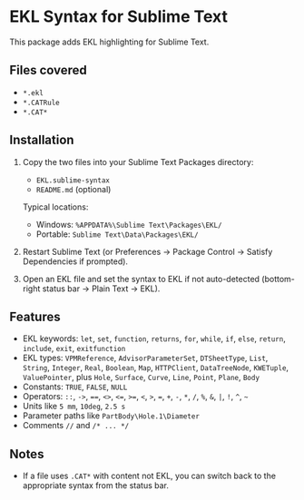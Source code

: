 # EKL Syntax for Sublime Text

This package adds EKL highlighting for Sublime Text.

## Files covered
- `*.ekl`
- `*.CATRule`
- `*.CAT*`

## Installation
1. Copy the two files into your Sublime Text Packages directory:
   - `EKL.sublime-syntax`
   - `README.md` (optional)

   Typical locations:
   - Windows: `%APPDATA%\Sublime Text\Packages\EKL/`
   - Portable: `Sublime Text\Data\Packages\EKL/`

2. Restart Sublime Text (or Preferences → Package Control → Satisfy Dependencies if prompted).

3. Open an EKL file and set the syntax to EKL if not auto-detected (bottom-right status bar → Plain Text → EKL).

## Features
- EKL keywords: `let`, `set`, `function`, `returns`, `for`, `while`, `if`, `else`, `return`, `include`, `exit`, `exitfunction`
- EKL types: `VPMReference`, `AdvisorParameterSet`, `DTSheetType`, `List`, `String`, `Integer`, `Real`, `Boolean`, `Map`, `HTTPClient`, `DataTreeNode`, `KWETuple`, `ValuePointer`, plus `Hole`, `Surface`, `Curve`, `Line`, `Point`, `Plane`, `Body`
- Constants: `TRUE`, `FALSE`, `NULL`
- Operators: `::`, `->`, `==`, `<>`, `<=`, `>=`, `<`, `>`, `=`, `+`, `-`, `*`, `/`, `%`, `&`, `|`, `!`, `^`, `~`
- Units like `5 mm`, `10deg`, `2.5 s`
- Parameter paths like `PartBody\Hole.1\Diameter`
- Comments `//` and `/* ... */`

## Notes
- If a file uses `.CAT*` with content not EKL, you can switch back to the appropriate syntax from the status bar.

